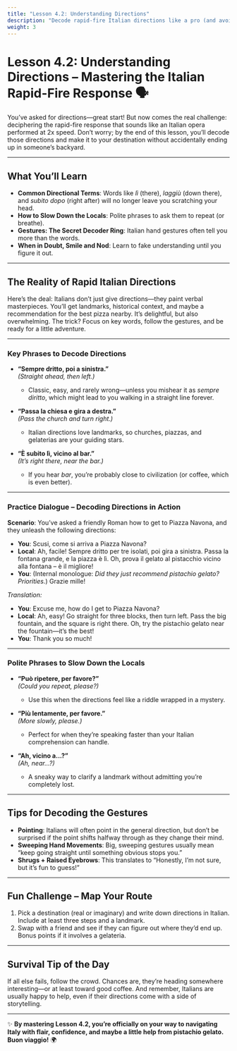 ```yaml
---
title: "Lesson 4.2: Understanding Directions"
description: "Decode rapid-fire Italian directions like a pro (and avoid wandering into a random gelateria)."
weight: 3
---
```


# Lesson 4.2: Understanding Directions – Mastering the Italian Rapid-Fire Response 🗣️

You’ve asked for directions—great start! But now comes the real challenge: deciphering the rapid-fire response that sounds like an Italian opera performed at 2x speed. Don’t worry; by the end of this lesson, you’ll decode those directions and make it to your destination without accidentally ending up in someone’s backyard.

---

## What You’ll Learn

- **Common Directional Terms**: Words like *lì* (there), *laggiù* (down there), and *subito dopo* (right after) will no longer leave you scratching your head.
- **How to Slow Down the Locals**: Polite phrases to ask them to repeat (or breathe).
- **Gestures: The Secret Decoder Ring**: Italian hand gestures often tell you more than the words.
- **When in Doubt, Smile and Nod**: Learn to fake understanding until you figure it out.

---

## The Reality of Rapid Italian Directions

Here’s the deal: Italians don’t just give directions—they paint verbal masterpieces. You’ll get landmarks, historical context, and maybe a recommendation for the best pizza nearby. It’s delightful, but also overwhelming. The trick? Focus on key words, follow the gestures, and be ready for a little adventure.

---

### Key Phrases to Decode Directions

- **“Sempre dritto, poi a sinistra.”**  
  *(Straight ahead, then left.)*  
  - Classic, easy, and rarely wrong—unless you mishear it as *sempre diritto*, which might lead to you walking in a straight line forever.

- **“Passa la chiesa e gira a destra.”**  
  *(Pass the church and turn right.)*  
  - Italian directions love landmarks, so churches, piazzas, and gelaterias are your guiding stars.

- **“È subito lì, vicino al bar.”**  
  *(It’s right there, near the bar.)*  
  - If you hear *bar*, you’re probably close to civilization (or coffee, which is even better).

---

### Practice Dialogue – Decoding Directions in Action  

**Scenario**: You’ve asked a friendly Roman how to get to Piazza Navona, and they unleash the following directions:  

- **You**: Scusi, come si arriva a Piazza Navona?  
- **Local**: Ah, facile! Sempre dritto per tre isolati, poi gira a sinistra. Passa la fontana grande, e la piazza è lì. Oh, prova il gelato al pistacchio vicino alla fontana – è il migliore!  
- **You**: (Internal monologue: *Did they just recommend pistachio gelato? Priorities.*) Grazie mille!  

*Translation:*  
- **You**: Excuse me, how do I get to Piazza Navona?  
- **Local**: Ah, easy! Go straight for three blocks, then turn left. Pass the big fountain, and the square is right there. Oh, try the pistachio gelato near the fountain—it’s the best!  
- **You**: Thank you so much!  

---

### Polite Phrases to Slow Down the Locals

- **“Può ripetere, per favore?”**  
  *(Could you repeat, please?)*  
  - Use this when the directions feel like a riddle wrapped in a mystery.  

- **“Più lentamente, per favore.”**  
  *(More slowly, please.)*  
  - Perfect for when they’re speaking faster than your Italian comprehension can handle.  

- **“Ah, vicino a...?”**  
  *(Ah, near...?)*  
  - A sneaky way to clarify a landmark without admitting you’re completely lost.  

---

## Tips for Decoding the Gestures

- **Pointing**: Italians will often point in the general direction, but don’t be surprised if the point shifts halfway through as they change their mind.  
- **Sweeping Hand Movements**: Big, sweeping gestures usually mean “keep going straight until something obvious stops you.”  
- **Shrugs + Raised Eyebrows**: This translates to “Honestly, I’m not sure, but it’s fun to guess!”  

---

## Fun Challenge – Map Your Route  

1. Pick a destination (real or imaginary) and write down directions in Italian. Include at least three steps and a landmark.  
2. Swap with a friend and see if they can figure out where they’d end up. Bonus points if it involves a gelateria.  

---

## Survival Tip of the Day

If all else fails, follow the crowd. Chances are, they’re heading somewhere interesting—or at least toward good coffee. And remember, Italians are usually happy to help, even if their directions come with a side of storytelling.  

---

✨ **By mastering Lesson 4.2, you’re officially on your way to navigating Italy with flair, confidence, and maybe a little help from pistachio gelato. Buon viaggio!** 🌍
